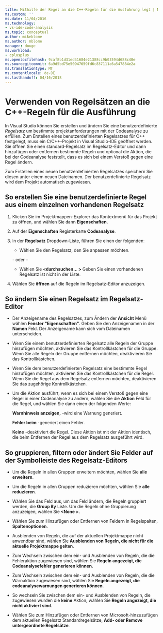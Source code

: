 ```yaml
---
title: Mithilfe der Regel an die C++-Regeln für die Ausführung legt | Microsoft Docs
ms.custom: ''
ms.date: 11/04/2016
ms.technology:
- vs-ide-code-analysis
ms.topic: conceptual
author: mikeblome
ms.author: mblome
manager: douge
ms.workload:
- cplusplus
ms.openlocfilehash: 9caf8b1d31ed41684e21388cc9b03594d688c40e
ms.sourcegitcommit: 6a9d5bd75e50947659fd6c837111a6a547884e2a
ms.translationtype: MT
ms.contentlocale: de-DE
ms.lasthandoff: 04/16/2018
---
```

# <a name="use-rule-sets-to-specify-the-c-rules-to-run"></a>Verwenden von Regelsätzen an die C++-Regeln für die Ausführung

In Visual Studio können Sie erstellen und ändern Sie eine benutzerdefinierte *Regelsatz* um bestimmte projektanforderungen mit der Codeanalyse zu erfüllen. Zum Erstellen eines benutzerdefinierten Regelsatzes für C++ festgelegt, muss ein C/C++-Projekt in Visual Studio-IDE geöffnet werden. Sie öffnen Sie einen standard-Regelsatz im Regelsatz-Editor und dann hinzufügen oder entfernen bestimmte Regeln und optional die Aktion, die bei der Codeanalyse feststellt, dass es sich bei einem Verstoß gegen eine Regel ändern.

Zum Erstellen eines neuen benutzerdefinierten Regelsatzes speichern Sie diesen unter einem neuen Dateinamen. Der benutzerdefinierte Regelsatz wird dem Projekt automatisch zugewiesen.

## <a name="to-create-a-custom-rule-from-a-single-existing-rule-set"></a>So erstellen Sie eine benutzerdefinierte Regel aus einem einzelnen vorhandenen Regelsatz

1. Klicken Sie im Projektmappen-Explorer das Kontextmenü für das Projekt zu öffnen, und wählen Sie dann **Eigenschaften**.

2. Auf der **Eigenschaften** Registerkarte **Codeanalyse**.

3. In der **Regelsatz** Dropdown-Liste, führen Sie einen der folgenden:

    - Wählen Sie den Regelsatz, den Sie anpassen möchten.

     \- oder –

    - Wählen Sie  **\<durchsuchen... >** Geben Sie einen vorhandenen Regelsatz ist nicht in der Liste.

4. Wählen Sie **öffnen** auf die Regeln im Regelsatz-Editor anzuzeigen.

## <a name="to-modify-a-rule-set-in-the-rule-set-editor"></a>So ändern Sie einen Regelsatz im Regelsatz-Editor

- Der Anzeigename des Regelsatzes, zum Ändern der **Ansicht** Menü wählen **Fenster "Eigenschaften"**. Geben Sie den Anzeigenamen in der **Namen** Feld. Der Anzeigename kann sich vom Dateinamen unterscheiden.

- Wenn Sie einem benutzerdefinierten Regelsatz alle Regeln der Gruppe hinzufügen möchten, aktivieren Sie das Kontrollkästchen für die Gruppe. Wenn Sie alle Regeln der Gruppe entfernen möchten, deaktivieren Sie das Kontrollkästchen.

- Wenn Sie dem benutzerdefinierten Regelsatz eine bestimmte Regel hinzufügen möchten, aktivieren Sie das Kontrollkästchen für die Regel. Wenn Sie die Regel aus dem Regelsatz entfernen möchten, deaktivieren Sie das zugehörige Kontrollkästchen.

- Um die Aktion ausführt, wenn es sich bei einem Verstoß gegen eine Regel in einer Codeanalyse zu ändern, wählen Sie die **Aktion** Feld für die Regel, und wählen Sie dann einen der folgenden Werte:

     **Warnhinweis anzeigen,** -wird eine Warnung generiert.

     **Fehler beim** -generiert einen Fehler.

     **Keine** -deaktiviert die Regel. Diese Aktion ist mit der Aktion identisch, die beim Entfernen der Regel aus dem Regelsatz ausgeführt wird.

## <a name="to-group-filter-or-change-the-fields-in-the-rule-set-editor-by-using-the-rule-set-editor-toolbar"></a>So gruppieren, filtern oder ändert Sie Felder auf der Symbolleiste des Regelsatz-Editors

- Um die Regeln in allen Gruppen erweitern möchten, wählen Sie **alle erweitern**.

- Um die Regeln in allen Gruppen reduzieren möchten, wählen Sie **alle reduzieren**.

- Wählen Sie das Feld aus, um das Feld ändern, die Regeln gruppiert werden, die **Group By** Liste. Um die Regeln ohne Gruppierung anzuzeigen, wählen Sie  **\<None >**.

- Wählen Sie zum Hinzufügen oder Entfernen von Feldern in Regelspalten, **Spaltenoptionen**.

- Ausblenden von Regeln, die auf der aktuellen Projektmappe nicht anwendbar sind, wählen Sie **Ausblenden von Regeln, die nicht für die aktuelle Projektmappe gelten**.

- Zum Wechseln zwischen dem ein- und Ausblenden von Regeln, die die Fehleraktion zugewiesen sind, wählen Sie **Regeln angezeigt, die Codeanalysefehler generieren können**.

- Zum Wechseln zwischen dem ein- und Ausblenden von Regeln, die die Warnaktion zugewiesen sind, wählen Sie **Regeln angezeigt, die codeanalysewarnungen generieren können**.

- So wechseln Sie zwischen dem ein- und Ausblenden von Regeln, die zugewiesen wurden die **keine** Aktion, wählen Sie **Regeln angezeigt, die nicht aktiviert sind**.

- Wählen Sie zum Hinzufügen oder Entfernen von Microsoft-hinzuzufügen dem aktuellen Regelsatz Standardregelsätze, **Add- oder Remove untergeordnete Regelsätze**.